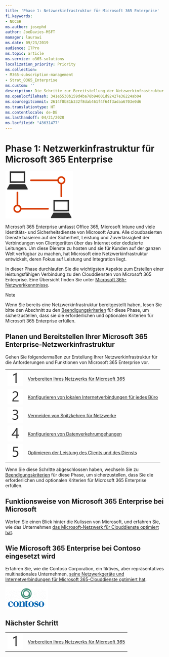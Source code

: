 ```yaml
---
title: 'Phase 1: Netzwerkinfrastruktur für Microsoft 365 Enterprise'
f1.keywords:
- NOCSH
ms.author: josephd
author: JoeDavies-MSFT
manager: laurawi
ms.date: 09/23/2019
audience: ITPro
ms.topic: article
ms.service: o365-solutions
localization_priority: Priority
ms.collection:
- M365-subscription-management
- Strat_O365_Enterprise
ms.custom: ''
description: Die Schritte zur Bereitstellung der Netzwerkinfrastruktur für Microsoft 365 Enterprise.
ms.openlocfilehash: 341e5530b159d4ba78b94001d92427e36224ab04
ms.sourcegitcommit: 2614f8b81b332f8dab461f4f64f3adaa6703e0d6
ms.translationtype: HT
ms.contentlocale: de-DE
ms.lasthandoff: 04/21/2020
ms.locfileid: "43631477"
---
```

# <a name="phase-1-networking-infrastructure-for-microsoft-365-enterprise"></a>Phase 1: Netzwerkinfrastruktur für Microsoft 365 Enterprise

![Phase 1: Vernetzung](../media/deploy-foundation-infrastructure/networking_icon.png)

Microsoft 365 Enterprise umfasst Office 365, Microsoft Intune und viele Identitäts- und Sicherheitsdienste von Microsoft Azure. Alle cloudbasierten Dienste basieren auf der Sicherheit, Leistung und Zuverlässigkeit der Verbindungen von Clientgeräten über das Internet oder dedizierte Leitungen. Um diese Dienste zu hosten und sie für Kunden auf der ganzen Welt verfügbar zu machen, hat Microsoft eine Netzwerkinfrastruktur entwickelt, deren Fokus auf Leistung und Integration liegt. 

In dieser Phase durchlaufen Sie die wichtigsten Aspekte zum Erstellen einer leistungsfähigen Verbindung zu den Clouddiensten von Microsoft 365 Enterprise. Eine Übersicht finden Sie unter [Microsoft 365-Netzwerkkenntnisse](https://techcommunity.microsoft.com/t5/Office-365-Blog/Getting-the-best-connectivity-and-performance-in-Office-365/ba-p/124694).

>[!Note]
>Wenn Sie bereits eine Netzwerkinfrastruktur bereitgestellt haben, lesen Sie bitte den Abschnitt zu den [Beendigungskriterien](networking-exit-criteria.md) für diese Phase, um sicherzustellen, dass sie die erforderlichen und optionalen Kriterien für Microsoft 365 Enterprise erfüllen.

## <a name="plan-and-deploy-your-microsoft-365-enterprise-networking-infrastructure"></a>Planen und Bereitstellen Ihrer Microsoft 365 Enterprise-Netzwerkinfrastruktur 

Gehen Sie folgendermaßen zur Erstellung Ihrer Netzwerkinfrastruktur für die Anforderungen und Funktionen von Microsoft 365 Enterprise vor.

|||
|:-------|:-----|
|![Schritt 1](../media/stepnumbers/Step1.png)|[Vorbereiten Ihres Netzwerks für Microsoft 365](networking-provide-bandwidth-cloud-services.md)|
|![Schritt 2](../media/stepnumbers/Step2.png)|[Konfigurieren von lokalen Internetverbindungen für jedes Büro](networking-dns-resolution-same-location.md)|
|![Schritt 3](../media/stepnumbers/Step3.png)|[Vermeiden von Spitzkehren für Netzwerke](networking-avoid-network-hairpins.md)|
|![Schritt 4](../media/stepnumbers/Step4.png)|[Konfigurieren von Datenverkehrumgehungen](networking-configure-proxies-firewalls.md)|
|![Schritt 5](../media/stepnumbers/Step5.png)|[Optimieren der Leistung des Clients und des Diensts](networking-optimize-tcp-performance.md)|


Wenn Sie diese Schritte abgeschlossen haben, wechseln Sie zu [Beendigungskriterien](networking-exit-criteria.md) für diese Phase, um sicherzustellen, dass Sie die erforderlichen und optionalen Kriterien für Microsoft 365 Enterprise erfüllen.

## <a name="how-microsoft-does-microsoft-365-enterprise"></a>Funktionsweise von Microsoft 365 Enterprise bei Microsoft

Werfen Sie einen Blick hinter die Kulissen von Microsoft, und erfahren Sie, wie das Unternehmen [das Microsoft-Netzwerk für Clouddienste optimiert hat](https://www.microsoft.com/itshowcase/deploying-and-managing-microsoft-365#primaryR4).

## <a name="how-contoso-did-microsoft-365-enterprise"></a>Wie Microsoft 365 Enterprise bei Contoso eingesetzt wird

Erfahren Sie, wie die Contoso Corporation, ein fiktives, aber repräsentatives multinationales Unternehmen, [seine Netzwerkgeräte und Internetverbindungen für Microsoft 365-Clouddienste optimiert hat](contoso-networking.md).

![Die Contoso Corporation](../media/contoso-overview/contoso-icon.png)

## <a name="next-step"></a>Nächster Schritt

|||
|:-------|:-----|
|![Schritt 1](../media/stepnumbers/Step1.png)|[Vorbereiten Ihres Netzwerks für Microsoft 365](networking-provide-bandwidth-cloud-services.md)|

